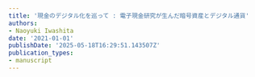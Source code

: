 ```yaml
---
title: '現金のデジタル化を巡って : 電子現金研究が生んだ暗号資産とデジタル通貨'
authors:
- Naoyuki Iwashita
date: '2021-01-01'
publishDate: '2025-05-18T16:29:51.143507Z'
publication_types:
- manuscript
---
```

